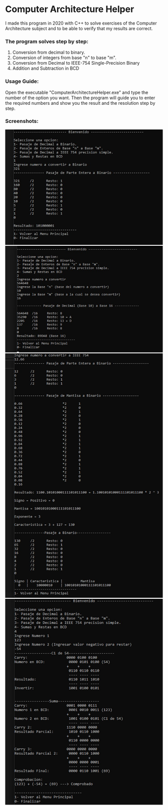 # Computer Architecture Helper

I made this program in 2020 with C++ to solve exercises of the Computer Architecture subject and to be able to verify that my results are correct.

### The program solves step by step:

1. Conversion from decimal to binary.
2. Conversion of integers from base "n" to base "m".
3. Conversion from Decimal to IEEE-754 Single-Precision Binary
4. Addition and Subtraction in BCD

### Usage Guide:

Open the executable "ComputerArchitectureHelper.exe" and type the number of the option you want. Then the program will guide you to enter the required numbers and show you the result and the resolution step by step.

### Screenshots:

![screenshot1](screenshots/screenshot1.jpg)
![screenshot2](screenshots/screenshot2.jpg)
![screenshot3](screenshots/screenshot3.jpg)
![screenshot4](screenshots/screenshot4.jpg)
